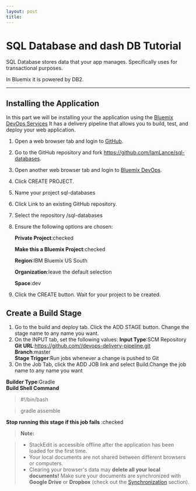 ```yaml
---
layout: post
title: 
---
```


SQL Database and dash DB Tutorial
===================


SQL Database stores data that your app manages. Specifically uses for  transactional purposes. 

In Bluemix it is powered by DB2.

----------


Installing the Application
-------------
In this part we will be installing your the application using the [Bluemix DevOps Services](https://hub.jazz.net/)  It has a delivery pipeline that allows you to build, test, and deploy your web application.

 1.  Open a web browser tab and login to [GitHub](https://github.com).
 2. Go to the GitHub repository and fork https://github.com/IamLance/sql-databases.
 3. Open another web browser tab and login to [Bluemix DevOps](https://hub.jazz.net/).
 4. Click CREATE PROJECT.
 5.  Name your project sql-databases
 6. Click Link to an existing GitHub repository.
 7. Select the repository <username>/sql-databases
 8. Ensure the following options are chosen:

	 **Private Project**:checked	

	**Make this a Bluemix Project**:checked	

	**Region**:IBM Bluemix US South	

	**Organization**:leave the default selection	

	**Space**:dev   
  
 9. Click the CREATE button. Wait for your project to be created.

 Create a Build Stage
-------------
1. Go to the build and deploy tab. Click the ADD STAGE button. Change the stage name to any name you want.
2.  On the INPUT tab, set the following values:
**Input Type**:SCM Repository	
**Git URL**:https://github.com//devops-delivery-pipeline.git	
**Branch**:master	
**Stage Trigger**:Run jobs whenever a change is pushed to Git	
3. On the Job Tab, click the ADD JOB link and select Build.Change the job name to any name you want

 **Builder Type**:Gradle	
 **Build Shell Command** 
>  #!/bin/bash

>  gradle assemble


 **Stop running this stage if this job fails**	:checked	

> **Note:**

> - StackEdit is accessible offline after the application has been loaded for the first time.
> - Your local documents are not shared between different browsers or computers.
> - Clearing your browser's data may **delete all your local documents!** Make sure your documents are synchronized with **Google Drive** or **Dropbox** (check out the [<i class="icon-refresh"></i> Synchronization](#synchronization) section).

